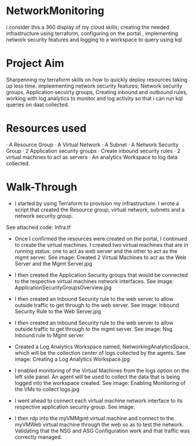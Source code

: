 # NetworkMonitoring
i consider this a 360 display of my cloud skills; creating the needed infrastructure using terraform, configuring on the portal , implementing network security features and logging to a workspace to query using kql

# Project Aim
Sharpenning my terraform skills on how to quickly deploy resources taking up less time. impleementing network security features; Network security groups, Application secuirty groups, Creating inbound and outbound rules, working with log analytics to monitor and log activity so that i can run kql queries on daat collected. 

# Resources used
  ·	A Resource Group
  ·	A Virtual Network
  ·	A Subnet
  ·	A Network Security Group
  ·	2 Application security groups
  ·	Create inbound security rules
  ·	2 virtual machines to act as servers
  ·	An analytics Workspace to log data collected.
  
  
# Walk-Through 
-	I started by using Terraform to provision my infrastructure. I wrote a script that created the Resource group, virtual network, subnets and a network security group.

See attached code: Infra.tf
-	Once I confirmed the resources were created on the portal, I continued to create the virtual machines. I created two virtual machines that are in running status: one to act as web server and the other to act as the mgmt server.
See image: Created 2 Virtual Machines to act as the Web Server and the Mgmt Server.jpg
-	I then created the Application Security groups that would be connected to the respective virtual machines network interfaces.
See image: ApplicationSecurityGroupsOverview.jpg
-	I then created an Inbound Security rule to the web server to allow outside traffic to get through to the web server.
See image: Inbound Security Rule to the Web Server.jpg

-	I then created an Inbound Security rule to the web server to allow outside traffic to get through to the mgmt server.
See image: Nsg Inbound rule to Mgmt server

-	Created a Log Analytics Workspace named, NetworkingAnalyticsSpace, which will be the collection center of logs collected by the agents.
See image: Creating a Log Analytics Workspace.jpg
-	I enabled monitoring of the Virtual Machines from the logs option on the left side panel. An agent will be used to collect the data that is being logged into the workspace created.
See image: Enabling Monitoring of the VMs to collect logs.jpg

-	I went ahead to connect each virtual machine network interface to its respective application security group.
See image:
-	I then rdp into the myVMMgmt virtual machine and connect to the myVMWeb virtual machine through the web so as to test the network.
Validating that the NSG and ASG Configuration work and that traffic was correctly managed.

